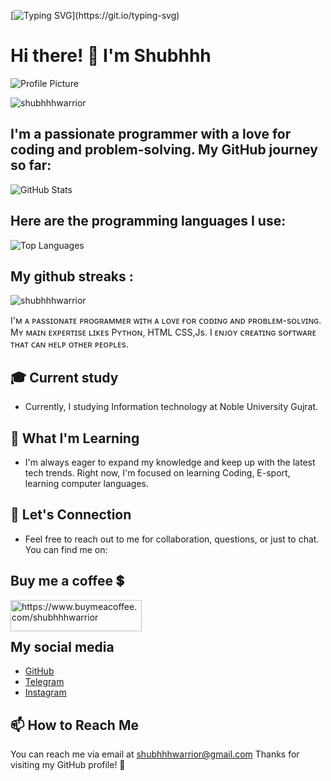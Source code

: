 [![Typing SVG](http://readme-typing-svg.herokuapp.com?font=Parkinsans&weight=200&pause=1000&color=2E4C9A&background=FF000000&center=true&multiline=true&width=435&lines=Hey+there%F0%9F%91%8B%F0%9F%8F%BB;it's+me+shubhhh+%F0%9F%A5%B7%F0%9F%8F%BB;explore+my+world;star+my+repo+its+really+appreciate+me+!!!)](https://git.io/typing-svg)

# Hi there! 👋 I'm Shubhhh
![Profile Picture](https://graph.org/file/6bc974bfde437068a320d.jpg)

<p align="left"> <img src="https://komarev.com/ghpvc/?username=shubhhhwarrior&label=Profile%20views&color=0e75b6&style=flat" alt="shubhhhwarrior" /> </p>

## I'm a passionate programmer with a love for coding and problem-solving. My GitHub journey so far:

![GitHub Stats](https://github-stats-alpha.vercel.app/api?username=shubhhhwarrior)

## Here are the programming languages I use:

![Top Languages](https://github-readme-stats.vercel.app/api/top-langs/?username=shubhhhwarrior&layout=compact)

## My github streaks :
<p><img align="center" src="https://github-readme-streak-stats.herokuapp.com/?user=shubhhhwarrior&" alt="shubhhhwarrior" /></p>

I'ᴍ ᴀ ᴘᴀssɪᴏɴᴀᴛᴇ ᴘʀᴏɢʀᴀᴍᴍᴇʀ ᴡɪᴛʜ ᴀ ʟᴏᴠᴇ ғᴏʀ ᴄᴏᴅɪɴɢ ᴀɴᴅ ᴘʀᴏʙʟᴇᴍ-sᴏʟᴠɪɴɢ. Mʏ ᴍᴀɪɴ ᴇxᴘᴇʀᴛɪsᴇ ʟɪᴋᴇs Pʏᴛʜᴏɴ, HTML CSS,Js. I ᴇɴᴊᴏʏ ᴄʀᴇᴀᴛɪɴɢ sᴏғᴛᴡᴀʀᴇ ᴛʜᴀᴛ ᴄᴀɴ ʜᴇʟᴘ ᴏᴛʜᴇʀ ᴘᴇᴏᴘʟᴇs.

## 🎓 Current study

- Currently, I studying Information technology at  Noble University Gujrat.

## 🌱 What I'm Learning

- I'm always eager to expand my knowledge and keep up with the latest tech trends. Right now, I'm focused on learning Coding, E-sport, learning computer languages.

## 💬 Let's Connection

- Feel free to reach out to me for collaboration, questions, or just to chat. You can find me on:

## Buy me a coffee 💲
<p><a href="https://www.buymeacoffee.com/https://www.buymeacoffee.com/shubhhhwarrior"> <img align="left" src="https://cdn.buymeacoffee.com/buttons/v2/default-yellow.png" height="50" width="210" alt="https://www.buymeacoffee.com/shubhhhwarrior" /></a></p><br><br>
<p>

## My social media
- [GitHub](https://github.com/shubhhhwarrior)
- [Telegram](https://telegram.dog/shubhhh_x3)
- [Instagram](http://instagram.com/shubhhh_x3)

## 📫 How to Reach Me

You can reach me via email at shubhhhwarrior@gmail.com
Thanks for visiting my GitHub profile! 🙂
